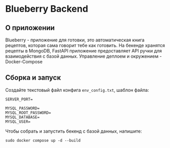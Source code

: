 # Blueberry Backend

## О приложении

Blueberry - приложение для готовки, это автоматическая книга рецептов, которая сама говорит тебе как готовить. На бекенде хранятся рецепты в MongoDB, FastAPI приложение предоставляет API ручки для взаимодействия с базой данных. Управление деплоем и окружением - Docker-Compose


## Сборка и запуск

Создайте текстовый файл конфига `env_config.txt`, шаблон файла:

```
SERVER_PORT=

MYSQL_PASSWORD=
MYSQL_ROOT_PASSWORD=
MYSQL_DATABASE=
MYSQL_USER=
```

Чтобы собрать и запустить бекенд с базой данных, напишите:

```
sudo docker compose up -d --build
```